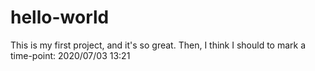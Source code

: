 # hello-world
This is my first project, and it's so great. Then, I think I should to mark a time-point: 2020/07/03 13:21
